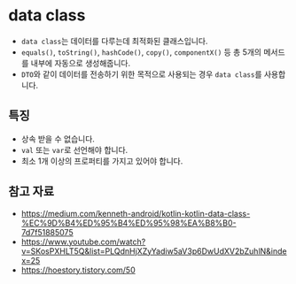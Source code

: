 # data class
- `data class`는 데이터를 다루는데 최적화된 클래스입니다.
- `equals()`, `toString()`, `hashCode()`, `copy()`, `componentX()` 등 총 5개의 메서드를 내부에 자동으로 생성해줍니다.
- `DTO`와 같이 데이터를 전송하기 위한 목적으로 사용되는 경우 `data class`를 사용합니다.
## 특징
- 상속 받을 수 없습니다.
- `val` 또는 `var`로 선언해야 합니다.
- 최소 1개 이상의 프로퍼티를 가지고 있어야 합니다.
## 참고 자료
- https://medium.com/kenneth-android/kotlin-kotlin-data-class-%EC%9D%B4%ED%95%B4%ED%95%98%EA%B8%B0-7d7f51885075
- https://www.youtube.com/watch?v=SKosPXHLT5Q&list=PLQdnHjXZyYadiw5aV3p6DwUdXV2bZuhlN&index=25
- https://hoestory.tistory.com/50